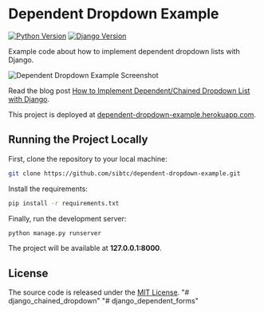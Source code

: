 # Dependent Dropdown Example

[![Python Version](https://img.shields.io/badge/python-3.6-brightgreen.svg)](https://python.org)
[![Django Version](https://img.shields.io/badge/django-2.0-brightgreen.svg)](https://djangoproject.com)

Example code about how to implement dependent dropdown lists with Django.

![Dependent Dropdown Example Screenshot](https://simpleisbetterthancomplex.com/media/2018/01/dependent-dropdown-3.png)

Read the blog post [How to Implement Dependent/Chained Dropdown List with Django](https://simpleisbetterthancomplex.com/tutorial/2018/01/29/how-to-implement-dependent-or-chained-dropdown-list-with-django.html).

This project is deployed at [dependent-dropdown-example.herokuapp.com](http://dependent-dropdown-example.herokuapp.com/hr/add/).

## Running the Project Locally

First, clone the repository to your local machine:

```bash
git clone https://github.com/sibtc/dependent-dropdown-example.git
```

Install the requirements:

```bash
pip install -r requirements.txt
```

Finally, run the development server:

```bash
python manage.py runserver
```

The project will be available at **127.0.0.1:8000**.


## License

The source code is released under the [MIT License](https://github.com/sibtc/dependent-dropdown-example/blob/master/LICENSE).
"# django_chained_dropdown" 
"# django_dependent_forms" 
